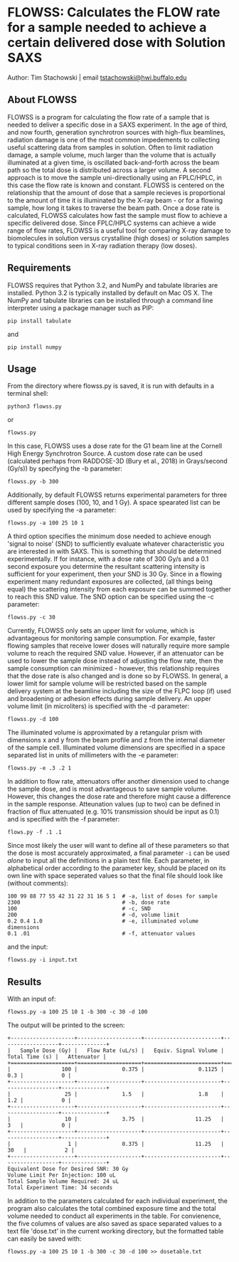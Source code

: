 # FLOWSS: Calculates the FLOW rate for a sample needed to achieve a certain delivered dose with Solution SAXS 

Author: Tim Stachowski | email tstachowski@hwi.buffalo.edu

## About FLOWSS

FLOWSS is a program for calculating the flow rate of a sample that is needed to deliver a specific dose in a SAXS experiment. In the age of third, and now fourth, generation synchrotron sources with high-flux beamlines, radiation damage is one of the most common impedements to collecting useful scattering data from samples in solution. Often to limit radiation damage, a sample volume, much larger than the volume that is actually illuminated at a given time, is oscillated back-and-forth across the beam path so the total dose is distributed across a larger volume. A second approach is to move the sample uni-directionally using an FPLC/HPLC, in this case the flow rate is known and constant. FLOWSS is centered on the relationship that the amount of dose that a sample recieves is proportional to the amount of time it is illuminated by the X-ray beam - or for a flowing sample, how long it takes to traverse the beam path. Once a dose rate is calculated, FLOWSS calculates how fast the sample must flow to achieve a specific delivered dose. Since FPLC/HPLC systems can achieve a wide range of flow rates, FLOWSS is a useful tool for comparing X-ray damage to biomolecules in solution versus crystalline (high doses) or solution samples to typical conditions seen in X-ray radiation therapy (low doses). 


## Requirements
FLOWSS requires that Python 3.2, and NumPy and tabulate libraries are installed. Python 3.2 is typically installed by default on Mac OS X. The NumPy and tabulate libraries can be installed through a command line interpreter using a package manager such as PIP:
```
pip install tabulate
```
and 
```
pip install numpy
```


## Usage 

From the directory where flowss.py is saved, it is run with defaults in a terminal shell:
```
python3 flowss.py
``` 
or 
```
flowss.py
```

In this case, FLOWSS uses a dose rate for the G1 beam line at the Cornell High Energy Synchrotron Source. A custom dose rate can be used (calculated perhaps from RADDOSE-3D (Bury et al., 2018) in Grays/second (Gy/s)) by specifying the -b parameter:

```
flowss.py -b 300
```

Additionally, by default FLOWSS returns experimental parameters for three different sample doses (100, 10, and 1 Gy). A space spearated list can be used by specifying the -a parameter: 

```
flowss.py -a 100 25 10 1
```

A third option specifies the minimum dose needed to achieve enough 'signal to noise' (SND) to sufficiently evaluate whatever characteristic you are interested in with SAXS. This is something that should be determined experimentally. If for instance, with a dose rate of 300 Gy/s and a 0.1 second exposure you determine the resultant scattering intensity is sufficient for your experiment, then your SND is 30 Gy. Since in a flowing experiment many redundant exposures are collected, (all things being equal) the scattering intensity from each exposure can be summed together to reach this SND value. The SND option can be specified using the -c parameter: 

```
flowss.py -c 30
```

Currently, FLOWSS only sets an upper limit for volume, which is advantageous for monitoring sample consumption. For example, faster flowing samples that receive lower doses will naturally require more sample volume to reach the required SND value. However, if an attenuator can be used to lower the sample dose instead of adjusting the flow rate, then the sample consumption can minimized - however, this relationship requires that the dose rate is also changed and is done so by FLOWSS. In general, a lower limit for sample volume will be restricted based on the sample delivery system at the beamline including the size of the FLPC loop (if) used and broadening or adhesion effects during sample delivery. An upper volume limit (in microliters) is specified with the -d parameter:

```
flowss.py -d 100
```

The illuminated volume is approximated by a retangular prism with dimensions x and y from the beam profile and z from the internal diameter of the sample cell. Illuminated volume dimensions are specified in a space separated list in units of millimeters with the -e parameter:

```
flowss.py -e .3 .2 1
```

In addition to flow rate, attenuators offer another dimension used to change the sample dose, and is most advantageous to save sample volume. However, this changes the dose rate and therefore might cause a difference in the sample response. Atteunation values (up to two) can be defined in fraction of flux attenuated (e.g. 10% transmission should be input as 0.1) and is specified with the -f parameter: 

```
flows.py -f .1 .1
```

Since most likely the user will want to define all of these parameters so that the dose is most accurately approximated, a final parameter `-i` can be used *alone* to input all the definitions in a plain text file. Each parameter, in alphabetical order according to the parameter key, should be placed on its own line with space seperated values so that the final file should look like (without comments):

```
100 99 88 77 55 42 31 22 31 16 5 1  # -a, list of doses for sample
2300                                # -b, dose rate
100                                 # -c, SND
200                                 # -d, volume limit
0.2 0.4 1.0                         # -e, illuminated volume dimensions
0.1 .01                             # -f, attenuator values
```

and the input:

```
flowss.py -i input.txt
```

## Results
With an input of:
```
flowss.py -a 100 25 10 1 -b 300 -c 30 -d 100 
```
The output will be printed to the screen:
```
+--------------------+--------------------+------------------------+------------------+--------------+
|   Sample Dose (Gy) |   Flow Rate (uL/s) |   Equiv. Signal Volume |   Total Time (s) |   Attenuator |
+====================+====================+========================+==================+==============+
|                100 |              0.375 |                 0.1125 |              0.3 |            0 |
+--------------------+--------------------+------------------------+------------------+--------------+
|                 25 |              1.5   |                 1.8    |              1.2 |            0 |
+--------------------+--------------------+------------------------+------------------+--------------+
|                 10 |              3.75  |                11.25   |              3   |            0 |
+--------------------+--------------------+------------------------+------------------+--------------+
|                  1 |              0.375 |                11.25   |             30   |            2 |
+--------------------+--------------------+------------------------+------------------+--------------+
Equivalent Dose for Desired SNR: 30 Gy
Volume Limit Per Injection: 100 uL
Total Sample Volume Required: 24 uL
Total Experiment Time: 34 seconds
```
In addition to the parameters calculated for each individual experiment, the program also calculates the total combined exposure time and the total volume needed to conduct all experiments in the table. For convienence, the five columns of values are also saved as space separated values to a text file 'dose.txt' in the current working directory, but the formatted table can easily be saved with:

```
flowss.py -a 100 25 10 1 -b 300 -c 30 -d 100 >> dosetable.txt
```


